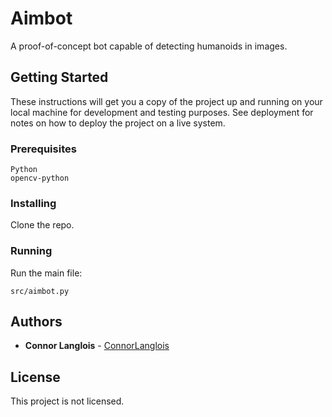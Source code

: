 # Aimbot

A proof-of-concept bot capable of detecting humanoids in images.

## Getting Started

These instructions will get you a copy of the project up and running on your local machine for development and testing purposes. See deployment for notes on how to deploy the project on a live system.

### Prerequisites

```
Python
opencv-python
```

### Installing

Clone the repo.

### Running

Run the main file:

```
src/aimbot.py
```

## Authors

* **Connor Langlois** - [ConnorLanglois](https://github.com/ConnorLanglois)

## License

This project is not licensed.
